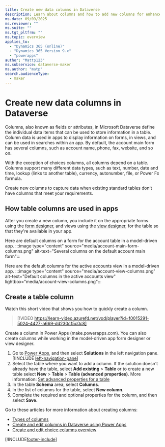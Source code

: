 ```yaml
---
title: Create new data columns in Dataverse
description: Learn about columns and how to add new columns for enhanced data capture in your apps.
ms.date: 09/09/2025
ms.reviewer: ""
ms.suite: ""
ms.tgt_pltfrm: ""
ms.topic: overview
applies_to: 
  - "Dynamics 365 (online)"
  - "Dynamics 365 Version 9.x"
  - "powerapps"
author: "Mattp123"
ms.subservice: dataverse-maker
ms.author: "matp"
search.audienceType: 
  - maker
---
```

# Create new data columns in Dataverse

Columns, also known as fields or attributes, in Microsoft Dataverse define the individual data items that can be used to store information in a table. Column data is used in apps to display information on forms, in views, and can be used in searches within an app. By default, the account main form has several columns,  such as account name, phone, fax, website, and so on.

With the exception of choices columns, all columns depend on a table. Columns support many different data types, such as text, number, date and time, lookup (links to another table), currency, autonumber, file, or Power Fx formula.

Create new columns to capture data when existing standard tables don’t have columns that meet your requirements.

## How table columns are used in apps

After you create a new column, you include it on the appropriate forms using the [form designer](../model-driven-apps/form-designer-overview.md), and views using the [view designer](../model-driven-apps/accessing-view-definitions.md), for the table so that they're available in your app.

Here are default columns on a form for the account table in a model-driven app.
:::image type="content" source="media/account-main-form-columns.png" alt-text="Several columns on the default account main form":::

Here are the default columns for the active accounts view in a model-driven app.
:::image type="content" source="media/account-view-columns.png" alt-text="Default columns in the active accounts view" lightbox="media/account-view-columns.png":::

## Create a table column

Watch this short video that shows you how to quickly create a column.
> [!VIDEO https://learn-video.azurefd.net/vod/player?id=f0015291-5024-4427-a669-dd230cf5c0c8]

Create a column in Power Apps (make.powerapps.com). You can also create columns while working in the model-driven app form designer or view designer.

1. Go to [Power Apps](https://make.powerapps.com/?utm_source=padocs&utm_medium=linkinadoc&utm_campaign=referralsfromdoc), and then select **Solutions** in the left navigation pane. [!INCLUDE [left-navigation-pane](../../includes/left-navigation-pane.md)]
1. Select the table where you want to add a column. If the solution doesn't already have the table, select **Add existing** > **Table** or to create a new table select **New** > **Table** > **Table (advanced properties)**. More information: [Set advanced properties for a table](create-edit-entities-portal.md#set-advanced-properties)
1. In the table **Schema** area, select **Columns**.
1. In the list of columns for the table, select **New column**.
1. Complete the required and optional properties for the column, and then select **Save**.

Go to these articles for more information about creating columns:

- [Types of columns](types-of-fields.md)
- [Create and edit columns in Dataverse using Power Apps](create-edit-field-portal.md)
- [Create and edit choice columns overview](create-edit-global-option-sets.md)

[!INCLUDE[footer-include](../../includes/footer-banner.md)]
